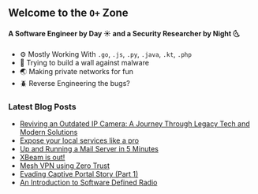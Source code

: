 ## Welcome to the `O+` Zone
#### A Software Engineer by Day ☀️ and a Security Researcher by Night 🌜
- ⚙️ Mostly Working With `.go`, `.js`, `.py`, `.java`, `.kt`, `.php`
- 🧱 Trying to build a wall against malware
- 🌏 Making private networks for fun
- 🪲 Reverse Engineering the bugs?

### Latest Blog Posts
* [Reviving an Outdated IP Camera: A Journey Through Legacy Tech and Modern Solutions](https://mroplus.medium.com/reviving-an-outdated-ip-camera-a-journey-through-legacy-tech-and-modern-solutions-671f8e3c7ac1?source=rss-32b4aa34aa19------2)
* [Expose your local services like a pro](https://mroplus.medium.com/expose-your-local-services-like-a-pro-cf8a1f874cdf?source=rss-32b4aa34aa19------2)
* [Up and Running a Mail Server in 5 Minutes](https://mroplus.medium.com/up-and-running-a-mail-server-in-5-minutes-4141ea7f09d1?source=rss-32b4aa34aa19------2)
* [XBeam is out!](https://mroplus.medium.com/xbeam-oss-is-out-ce772ab7b04d?source=rss-32b4aa34aa19------2)
* [Mesh VPN using Zero Trust](https://mroplus.medium.com/mesh-vpn-using-zero-trust-ec7405d86e4b?source=rss-32b4aa34aa19------2)
* [Evading Captive Portal Story (Part 1)](https://mroplus.medium.com/evading-captive-portal-story-part-1-1eee5f94d019?source=rss-32b4aa34aa19------2)
* [An Introduction to Software Defined Radio](https://mroplus.medium.com/an-introduction-to-software-defined-radio-e1f7eb537a3b?source=rss-32b4aa34aa19------2)


